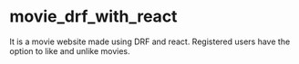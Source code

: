 # movie_drf_with_react
It is a movie website made using DRF and react. Registered users have the option to like and unlike movies.
